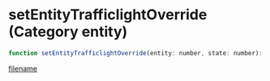 # setEntityTrafficlightOverride (Category entity)

```js
function setEntityTrafficlightOverride(entity: number, state: number): void
```

[filename](setEntityTrafficlightOverride_m.md ':include')